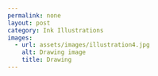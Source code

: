 ```yaml
---
permalink: none
layout: post
category: Ink Illustrations
images:   
  - url: assets/images/illustration4.jpg
    alt: Drawing image
    title: Drawing
---
```

